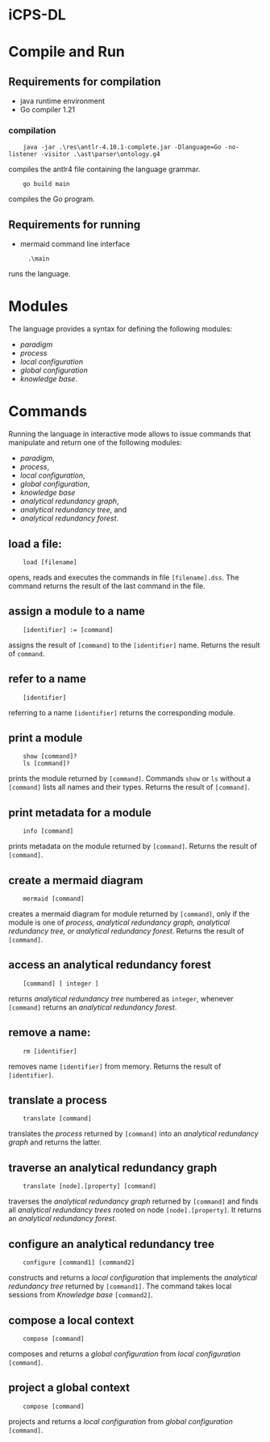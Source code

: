 # iCPS-DL

# Compile and Run

## Requirements for compilation
* java runtime environment
* Go compiler 1.21

### compilation
		java -jar .\res\antlr-4.10.1-complete.jar -Dlanguage=Go -no-listener -visitor .\ast\parser\ontology.g4
compiles the antlr4 file containing the language grammar.

		go build main
compiles the Go program.

## Requirements for running
* mermaid command line interface

		.\main
runs the language.

# Modules
The language provides a syntax for defining the following modules:
* *paradigm*
* *process*
* *local configuration*
* *global configuration*
* *knowledge base*.

# Commands
Running the language in interactive mode allows to issue commands that manipulate and return one of the following modules:
* *paradigm*,
* *process*,
* *local configuration*,
* *global configuration*,
* *knowledge base*
* *analytical redundancy graph*,
* *analytical redundancy tree*, and
* *analytical redundancy forest*.

## load a file:
		load [filename]
opens, reads and executes the commands in file  `[filename].dss`. The command returns the result of the last command in the file.

## assign a module to a name
		[identifier] := [command]
assigns the result of `[command]` to the `[identifier]` name. Returns the result of `command`.

## refer to a name
		[identifier]
referring to a name `[identifier]` returns the corresponding module.

## print a module
		show [command]?
		ls [command]?
prints the module returned by `[command]`. Commands `show` or `ls` without a `[command]` lists all names and their types. Returns the result of `[command]`.

## print metadata for a module
		info [command]
prints metadata on the module returned by `[command]`. Returns the result of `[command]`.

## create a mermaid diagram
		mermaid [command]
creates a mermaid diagram for module returned by `[command]`, only if the module is one of *process, analytical redundancy graph,  analytical redundancy tree, or analytical redundancy forest*. Returns the result of `[command]`.

## access an analytical redundancy forest
		[command] [ integer ]
returns *analytical redundancy tree* numbered as `integer`, whenever `[command]` returns an *analytical redundancy forest*.

## remove a name:
		rm [identifier]
removes name `[identifier]` from memory. Returns the result of `[identifier]`.

## translate a process
		translate [command]
translates the *process* returned by `[command]` into an *analytical redundancy graph* and returns the latter.

## traverse an analytical redundancy graph
		translate [node].[property] [command]
traverses the *analytical redundancy graph* returned by `[command]` and finds all *analytical redundancy trees* rooted on node `[node].[property]`. It returns an *analytical redundancy forest*.

## configure an analytical redundancy tree
		configure [command1] [command2]
constructs and returns a *local configuration* that implements the *analytical redundancy tree* returned by `[command1]`.  The command takes local sessions from *Knowledge base* `[command2]`.

## compose a local context
		compose [command]
composes and returns a *global configuration* from *local configuration* `[command]`.

## project a global context
		compose [command]
projects and returns a *local configuration* from *global configuration* `[command]`.
